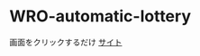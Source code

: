 # WRO-automatic-lottery
画面をクリックするだけ
[サイト](https://hayabusa2-1998ky26.github.io/WRO-automatic-lottery)